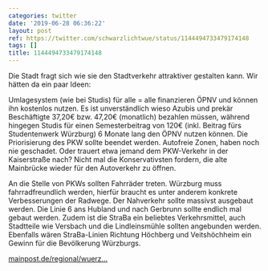 ```yaml
---
categories: twitter
date: '2019-06-28 06:36:22'
layout: post
ref: https://twitter.com/schwarzlichtwue/status/1144494733479174148
tags: []
title: 1144494733479174148
---
```

Die Stadt fragt sich wie sie den Stadtverkehr attraktiver gestalten kann. Wir hätten da ein paar Ideen:



Umlagesystem (wie bei Studis) für alle = alle finanzieren ÖPNV und können ihn kostenlos nutzen. Es ist unverständlich wieso Azubis und prekär Beschäftigte 37,20€ 
bzw. 47,20€ (monatlich) bezahlen müssen, während hingegen Studis für einen Semesterbeitrag von 120€ (inkl. Beitrag fürs Studentenwerk Würzburg) 6 Monate lang den ÖPNV nutzen können. 
Die Priorisierung des PKW sollte beendet werden. Autofreie Zonen, haben noch nie geschadet. Oder trauert etwa jemand dem PKW-Verkehr in der Kaiserstraße nach? Nicht mal die Konservativsten fordern, die alte Mainbrücke wieder für den Autoverkehr zu öffnen.

 
An die Stelle von PKWs sollten Fahrräder treten. Würzburg muss fahrradfreundlich werden, hierfür braucht es unter anderem konkrete Verbesserungen der Radwege. 
Der Nahverkehr sollte massivst ausgebaut werden. Die Linie 6 ans Hubland und nach Gerbrunn sollte endlich mal gebaut werden. Zudem ist die StraBa ein beliebtes Verkehrsmittel, auch Stadtteile wie Versbach und die Lindleinsmühle sollten angebunden werden. 
Ebenfalls wären StraBa-Linien Richtung Höchberg und Veitshöchheim ein Gewinn für die Bevölkerung Würzburgs.



[mainpost.de/regional/wuerz…](https://www.mainpost.de/regional/wuerzburg/AEnderungen-in-Wuerzburgs-OEPNV-Tarifen-geplant;art735,10263478?fbclid=IwAR056iJHgrngwKuFjZyGtgmyZoe9btB0ur4xL2180jft9se-LnLePn35j5o) 